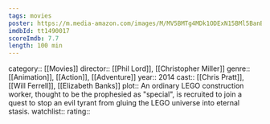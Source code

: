 ```yaml
---
tags: movies
poster: https://m.media-amazon.com/images/M/MV5BMTg4MDk1ODExN15BMl5BanBnXkFtZTgwNzIyNjg3MDE@._V1_SX300.jpg
imdbId: tt1490017
scoreImdb: 7.7
length: 100 min
---
```


category:: [[Movies]]
director:: [[Phil Lord]], [[Christopher Miller]]
genre:: [[Animation]], [[Action]], [[Adventure]]
year:: 2014
cast:: [[Chris Pratt]], [[Will Ferrell]], [[Elizabeth Banks]]
plot:: An ordinary LEGO construction worker, thought to be the prophesied as "special", is recruited to join a quest to stop an evil tyrant from gluing the LEGO universe into eternal stasis.
watchlist::
rating::
